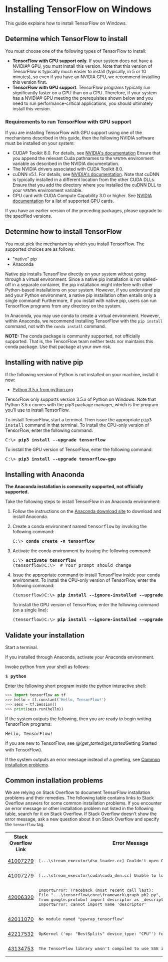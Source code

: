 # Installing TensorFlow on Windows

This guide explains how to install TensorFlow on Windows.

## Determine which TensorFlow to install

You must choose one of the following types of TensorFlow to install:

  * **TensorFlow with CPU support only**. If your system does not have a
    NVIDIA® GPU, you must install this version. Note that this version of
    TensorFlow is typically much easier to install (typically,
    in 5 or 10 minutes), so even if you have an NVIDIA GPU, we recommend
    installing this version first.
  * **TensorFlow with GPU support**. TensorFlow programs typically run
    significantly faster on a GPU than on a CPU. Therefore, if your
    system has a NVIDIA® GPU meeting the prerequisites shown below
    and you need to run performance-critical applications, you should
    ultimately install this version.

### Requirements to run TensorFlow with GPU support

If you are installing TensorFlow with GPU support using one of the mechanisms
described in this guide, then the following NVIDIA software must be
installed on your system:

  * CUDA® Toolkit 8.0. For details, see
    [NVIDIA's
    documentation](http://docs.nvidia.com/cuda/cuda-installation-guide-microsoft-windows/)
    Ensure that you append the relevant Cuda pathnames to the `%PATH%`
    environment variable as described in the NVIDIA documentation.
  * The NVIDIA drivers associated with CUDA Toolkit 8.0.
  * cuDNN v5.1. For details, see
    [NVIDIA's documentation](https://developer.nvidia.com/cudnn).
    Note that cuDNN is typically installed in a different location from the
    other CUDA DLLs. Ensure that you add the directory where you installed
    the cuDNN DLL to your `%PATH%` environment variable.
  * GPU card with CUDA Compute Capability 3.0 or higher.  See
    [NVIDIA documentation](https://developer.nvidia.com/cuda-gpus) for a
    list of supported GPU cards.

If you have an earlier version of the preceding packages, please
upgrade to the specified versions.


## Determine how to install TensorFlow

You must pick the mechanism by which you install TensorFlow. The
supported choices are as follows:

  * "native" pip
  * Anaconda

Native pip installs TensorFlow directly on your system without going
through a virtual environment.  Since a native pip installation is not
walled-off in a separate container, the pip installation might interfere
with other Python-based installations on your system. However, if you
understand pip and your Python environment, a native pip installation
often entails only a single command! Furthermore, if you install with
native pip, users can run TensorFlow programs from any directory on
the system.

In Anaconda, you may use conda to create a virtual environment.
However, within Anaconda, we recommend installing TensorFlow with the
`pip install` command, not with the `conda install` command.

**NOTE:** The conda package is community supported, not officially supported.
That is, the TensorFlow team neither tests nor maintains this conda package.
Use that package at your own risk.


## Installing with native pip

If the following version of Python is not installed on your machine,
install it now:

  * [Python 3.5.x from python.org](https://www.python.org/downloads/release/python-352/)

TensorFlow only supports version 3.5.x of Python on Windows.
Note that Python 3.5.x comes with the pip3 package manager, which is the
program you'll use to install TensorFlow.

To install TensorFlow, start a terminal. Then issue the appropriate
<tt>pip3 install</tt> command in that terminal.  To install the CPU-only
version of TensorFlow, enter the following command:

<pre>C:\> <b>pip3 install --upgrade tensorflow</b></pre>

To install the GPU version of TensorFlow, enter the following command:

<pre>C:\> <b>pip3 install --upgrade tensorflow-gpu</b></pre>


## Installing with Anaconda

**The Anaconda installation is community supported, not officially supported.**

Take the following steps to install TensorFlow in an Anaconda environment:

  1. Follow the instructions on the
     [Anaconda download site](https://www.continuum.io/downloads)
     to download and install Anaconda.

  2. Create a conda environment named <tt>tensorflow</tt>
     by invoking the following command:

     <pre>C:\> <b>conda create -n tensorflow</b> </pre>

  3. Activate the conda environment by issuing the following command:

     <pre>C:\> <b>activate tensorflow</b>
     (tensorflow)C:\>  # Your prompt should change </pre>

  4. Issue the appropriate command to install TensorFlow inside your conda
     environment. To install the CPU-only version of TensorFlow, enter the
     following command:

     <pre>(tensorflow)C:\> <b>pip install --ignore-installed --upgrade https://storage.googleapis.com/tensorflow/windows/cpu/tensorflow-1.1.0-cp35-cp35m-win_amd64.whl</b> </pre>

     To install the GPU version of TensorFlow, enter the following command
     (on a single line):

     <pre>(tensorflow)C:\> <b>pip install --ignore-installed --upgrade https://storage.googleapis.com/tensorflow/windows/gpu/tensorflow_gpu-1.1.0-cp35-cp35m-win_amd64.whl</b> </pre>

## Validate your installation

Start a terminal.

If you installed through Anaconda, activate your Anaconda environment.

Invoke python from your shell as follows:

<pre>$ <b>python</b></pre>

Enter the following short program inside the python interactive shell:

```python
>>> import tensorflow as tf
>>> hello = tf.constant('Hello, TensorFlow!')
>>> sess = tf.Session()
>>> print(sess.run(hello))
```

If the system outputs the following, then you are ready to begin writing
TensorFlow programs:

<pre>Hello, TensorFlow!</pre>

If you are new to TensorFlow, see @{$get_started/get_started$Getting Started with
TensorFlow}.

If the system outputs an error message instead of a greeting, see [Common
installation problems](#common_installation_problems).

## Common installation problems

We are relying on Stack Overflow to document TensorFlow installation problems
and their remedies.  The following table contains links to Stack Overflow
answers for some common installation problems.
If you encounter an error message or other
installation problem not listed in the following table, search for it
on Stack Overflow.  If Stack Overflow doesn't show the error message,
ask a new question about it on Stack Overflow and specify
the `tensorflow` tag.

<table>
<tr> <th>Stack Overflow Link</th> <th>Error Message</th> </tr>

<tr>
  <td><a href="https://stackoverflow.com/q/41007279">41007279</a></td>
  <td>
  <pre>[...\stream_executor\dso_loader.cc] Couldn't open CUDA library nvcuda.dll</pre>
  </td>
</tr>

<tr>
  <td><a href="https://stackoverflow.com/q/41007279">41007279</a></td>
  <td>
  <pre>[...\stream_executor\cuda\cuda_dnn.cc] Unable to load cuDNN DSO</pre>
  </td>
</tr>

<tr>
  <td><a href="http://stackoverflow.com/q/42006320">42006320</a></td>
  <td><pre>ImportError: Traceback (most recent call last):
File "...\tensorflow\core\framework\graph_pb2.py", line 6, in <module>
from google.protobuf import descriptor as _descriptor
ImportError: cannot import name 'descriptor'</pre>
  </td>
</tr>

<tr>
  <td><a href="https://stackoverflow.com/q/42011070">42011070</a></td>
  <td><pre>No module named "pywrap_tensorflow"</pre></td>
</tr>

<tr>
  <td><a href="https://stackoverflow.com/q/42217532">42217532</a></td>
  <td>
  <pre>OpKernel ('op: "BestSplits" device_type: "CPU"') for unknown op: BestSplits</pre>
  </td>
</tr>

<tr>
  <td><a href="https://stackoverflow.com/q/43134753">43134753</a></td>
  <td>
  <pre>The TensorFlow library wasn't compiled to use SSE instructions</pre>
  </td>
</tr>


</table>


